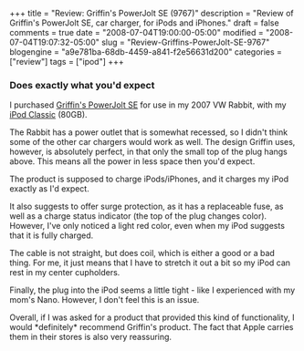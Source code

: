+++
title = "Review: Griffin's PowerJolt SE (9767)"
description = "Review of Griffin's PowerJolt SE, car charger, for iPods and iPhones."
draft = false
comments = true
date = "2008-07-04T19:00:00-05:00"
modified = "2008-07-04T19:07:32-05:00"
slug = "Review-Griffins-PowerJolt-SE-9767"
blogengine = "a9e781ba-68db-4459-a841-f2e56631d200"
categories = ["review"]
tags = ["ipod"]
+++

<h3>Does exactly what you&#39;d expect&nbsp;</h3>
<p>
I purchased <a href="http://www.amazon.com/gp/product/B0016G73PW?tag=strivinglifen-20" target="_blank">Griffin&#39;s PowerJolt SE</a> for use in my 2007 VW Rabbit, with my <a href="http://www.amazon.com/gp/product/B000JLKIHA?tag=strivinglifen-20" target="_blank">iPod Classic</a> (80GB). 
</p>
<p>
The Rabbit has a power outlet that is somewhat recessed, so I didn&#39;t think some of the other car chargers would work as well. The design Griffin uses, however, is absolutely perfect, in that only the small top of the plug hangs above. This means all the power in less space then you&#39;d expect. 
</p>
<p>
The product is supposed to charge iPods/iPhones, and it charges my iPod exactly as I&#39;d expect. 
</p>
<p>
It also suggests to offer surge protection, as it has a replaceable fuse, as well as a charge status indicator (the top of the plug changes color). However, I&#39;ve only noticed a light red color, even when my iPod suggests that it is fully charged. 
</p>
<p>
The cable is not straight, but does coil, which is either a good or a bad thing. For me, it just means that I have to stretch it out a bit so my iPod can rest in my center cupholders. 
</p>
<p>
Finally, the plug into the iPod seems a little tight - like I experienced with my mom&#39;s Nano. However, I don&#39;t feel this is an issue. 
</p>
<p>
Overall, if I was asked for a product that provided this kind of functionality, I would *definitely* recommend Griffin&#39;s product. The fact that Apple carries them in their stores is also very reassuring. 
</p>

